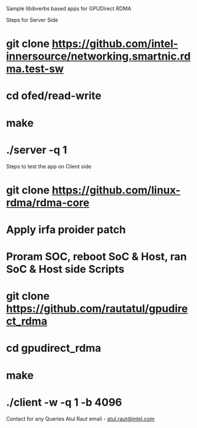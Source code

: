 
Sample libibverbs based apps for GPUDirect RDMA 

Steps for Server Side
# git clone https://github.com/intel-innersource/networking.smartnic.rdma.test-sw
# cd ofed/read-write
# make
# ./server -q 1

Steps to test the app on Client side
# git clone https://github.com/linux-rdma/rdma-core
# Apply irfa proider patch
# Proram SOC, reboot SoC & Host, ran SoC & Host side Scripts
# git clone https://github.com/rautatul/gpudirect_rdma
# cd  gpudirect_rdma
# make
# ./client -w -q 1 -b 4096

Contact for any Queries 
Atul Raut
email - atul.raut@intel.com

